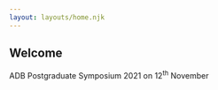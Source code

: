 ```yaml
---
layout: layouts/home.njk
---
```


## Welcome

<div class="md:prose-xl">
<p class="lead ">
ADB Postgraduate Symposium 2021 on 12<sup>th</sup> November
</p>
</div>
